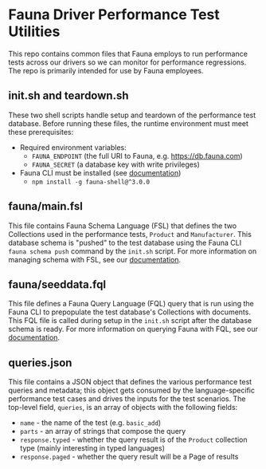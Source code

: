 # Fauna Driver Performance Test Utilities
This repo contains common files that Fauna employs to run performance tests across our drivers so we can monitor for performance regressions. The repo is primarily intended for use by Fauna employees.

## init.sh and teardown.sh
These two shell scripts handle setup and teardown of the performance test database. Before running these files, the runtime environment must meet these prerequisites:
- Required environment variables:
  - `FAUNA_ENDPOINT` (the full URI to Fauna, e.g. https://db.fauna.com) 
  - `FAUNA_SECRET` (a database key with write privileges)
- Fauna CLI must be installed (see [documentation](https://docs.fauna.com/fauna/current/build/cli/))
  - `npm install -g fauna-shell@^3.0.0`

## fauna/main.fsl
This file contains Fauna Schema Language (FSL) that defines the two Collections used in the performance tests, `Product` and `Manufacturer`. This database schema is "pushed" to the test database using the Fauna CLI `fauna schema push` command by the `init.sh` script. For more information on managing schema with FSL, see our [documentation](https://docs.fauna.com/fauna/current/learn/schema/).

## fauna/seeddata.fql
This file defines a Fauna Query Language (FQL) query that is run using the Fauna CLI to prepopulate the test database's Collections with documents. This FQL file is called during setup in the `init.sh` script after the database schema is ready. For more information on querying Fauna with FQL, see our [documentation](https://docs.fauna.com/fauna/current/learn/query/).

## queries.json
This file contains a JSON object that defines the various performance test queries and metadata; this object gets consumed by the language-specific performance test cases and drives the inputs for the test scenarios. The top-level field, `queries`, is an array of objects with the following fields:
- `name` - the name of the test (e.g. `basic_add`)
- `parts` - an array of strings that compose the query
- `response.typed` - whether the query result is of the `Product` collection type (mainly interesting in typed languages)
- `response.paged` - whether the query result will be a Page of results
